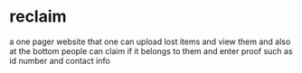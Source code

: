 # reclaim
a one pager website that one can upload lost items and view them and also at the bottom people can claim if it belongs to them and enter proof such as id number and contact info
